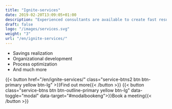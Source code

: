 ```yaml
---
title: "Ignite-services"
date: 2019-02-20T13:09:05+01:00
description: "Experienced consultants are available to create fast results through customized solutions "
draft: false
logo: "/images/services.svg"
weight: "3"
url: "/en/ignite-services/"
---
```

<ul class="fa-ul">
<li><span class="fa-li"><i class="fas fa-hand-holding-usd" style="color: #ebaf41;"></i></span>Savings realization</li>
<li><span class="fa-li"><i class="fas fa-sitemap" style=" color: #ebaf41;"></i></span>Organizational development</li>
<li><span class="fa-li"><i class="fas fa-chart-line" style="color: #ebaf41;"></i></span>Process optimization​</li>
<li><span class="fa-li"><i class="fas fa-list-alt" style="color: #ebaf41;"></i></span>And much more</li>
</ul>

{{< button href="/en/ignite-services/" class="service-btns2 btn btn-primary yellow btn-lg" >}}Find out more{{< /button >}}
{{< button class="service-btns btn btn-outline-primary yellow btn-lg" data-toggle="modal" data-target="#modalbookeng">}}Book a meeting{{< /button >}}
